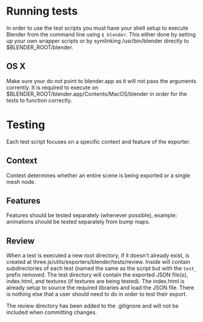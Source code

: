 # Running tests
In order to use the test scripts you must have your shell setup to execute Blender from the command line using `$ blender`. This either done by setting up your own wrapper scripts or by symlinking /usr/bin/blender directly to $BLENDER_ROOT/blender. 

## OS X
Make sure your do not point to blender.app as it will not pass the arguments corrently. It is required to execute on $BLENDER_ROOT/blender.app/Contents/MacOS/blender in order for the tests to function correctly.

# Testing
Each test script focuses on a specific context and feature of the exporter. 

## Context
Context determines whether an entire scene is being exported or a single mesh node.

## Features
Features should be tested separately (whenever possible), example: animations should be tested separately from bump maps.

## Review
When a test is executed a new root directory, if it doesn't already exist, is created at three.js/utils/exporters/blender/tests/review. Inside will contain subdirectories of each test (named the same as the script but with the `test_` prefix removed. The test directory will contain the exported JSON file(s), index.html, and textures (if textures are being tested). The index.html is already setup to source the required libraries and load the JSON file. There is nothing else that a user should need to do in order to test their export.

The review directory has been added to the .gitignore and will not be included when committing changes.
